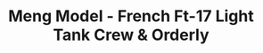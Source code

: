 ---
layout: product
title: "Meng Model - French Ft-17 Light Tank Crew & Orderly"
price: "2200" 
desc: "N/A"
img_path: "/assets/img/MM-HS-005.webp"
brand: "N/A"
available: false
special_offer: false
new: false
soon: false
cat: "010000"
subcat: "011000"
subsubcat: "0N/A"
sifra: "MM-HS-005"
popular: false
spec: false
---